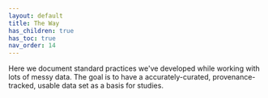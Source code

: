 ```yaml
---
layout: default
title: The Way
has_children: true
has_toc: true
nav_order: 14
---
```


Here we document standard practices we've developed while working with
lots of messy data. The goal is to have a accurately-curated,
provenance-tracked, usable data set as a basis for studies.
